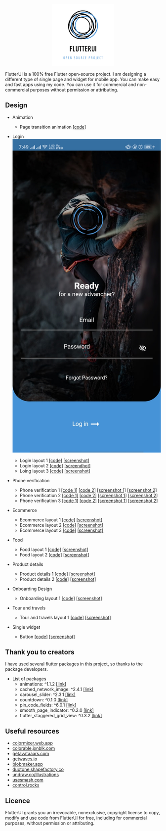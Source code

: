 <!-- ![Logo](https://raw.githubusercontent.com/Tjpatel16/flutterui/master/assets/images/logo.png) -->

<br />
<p align="center">
    <img src="assets/images/logo.png" alt="Logo" width="200" height="200">
</p>

FlutterUI is a 100% free Flutter open-source project. I am designing a different type of single page and widget for mobile app. You can make easy and fast apps using my code. You can use it for commercial and non-commercial purposes without permission or attributing.
## Design

 - Animation
	 - Page transition animation [[code]](https://github.com/Tjpatel16/flutterui/blob/master/lib/ui/pages/animation/animation_page1.dart)
 - Login
 	<img src="assets/screenshot/login_layout1.jpg" alt="Logo">
	 - Login layout 1 [[code]](https://github.com/Tjpatel16/flutterui/blob/master/lib/ui/pages/login/login_layout1.dart) [[screenshot]](https://raw.githubusercontent.com/Tjpatel16/flutterui/master/assets/screenshot/login_layout1.jpg)
	 - Login layout 2 [[code]](https://github.com/Tjpatel16/flutterui/blob/master/lib/ui/pages/login/login_layout2.dart) [[screendhot]](https://raw.githubusercontent.com/Tjpatel16/flutterui/master/assets/screenshot/login_layout2.jpg)
	 - Loing layout 3 [[code]](https://github.com/Tjpatel16/flutterui/blob/master/lib/ui/pages/login/login_lauout3.dart) [[screenshot]](https://raw.githubusercontent.com/Tjpatel16/flutterui/master/assets/screenshot/login_layout3.jpg)

 - Phone verification
	 - Phone verification 1 [[code 1]](https://github.com/Tjpatel16/flutterui/blob/master/lib/ui/pages/phone_verification/phone_varification_layout1.dart) [[code 2]](https://github.com/Tjpatel16/flutterui/blob/master/lib/ui/pages/phone_verification/phone_varification_layout1_1.dart) [[screenshot 1]](https://raw.githubusercontent.com/Tjpatel16/flutterui/master/assets/screenshot/phone_verification1.jpg) [[screenshot 2]](https://raw.githubusercontent.com/Tjpatel16/flutterui/master/assets/screenshot/phone_verification1x1.jpg)
	 - Phone verification 2 [[code 1]](https://github.com/Tjpatel16/flutterui/blob/master/lib/ui/pages/phone_verification/phone_varification_layout2.dart) [[code 2]](https://github.com/Tjpatel16/flutterui/blob/master/lib/ui/pages/phone_verification/phone_varification_layout2_2.dart) [[screenshot 1]](https://raw.githubusercontent.com/Tjpatel16/flutterui/master/assets/screenshot/phone_verification2.jpg) [[screenshot 2]](https://raw.githubusercontent.com/Tjpatel16/flutterui/master/assets/screenshot/phone_verification2x2.jpg)
	 - Phone verification 3 [[code 1]](https://github.com/Tjpatel16/flutterui/blob/master/lib/ui/pages/phone_verification/phone_varification_layout3.dart) [[code 2]](https://github.com/Tjpatel16/flutterui/blob/master/lib/ui/pages/phone_verification/phone_varification_layout3_3.dart) [[screenshot 1]](https://raw.githubusercontent.com/Tjpatel16/flutterui/master/assets/screenshot/phone_verification3.jpg) [[screenshot 2]](https://raw.githubusercontent.com/Tjpatel16/flutterui/master/assets/screenshot/phone_verification3x3.jpg)

 - Ecommerce
	 - Ecommerce layout 1 [[code]](https://github.com/Tjpatel16/flutterui/blob/master/lib/ui/pages/ecommerce/ecommerce_layout1.dart) [[screenshot]](https://raw.githubusercontent.com/Tjpatel16/flutterui/master/assets/screenshot/ecommerce_layout1.jpg)
	 - Ecommerce layout 2 [[code]](https://github.com/Tjpatel16/flutterui/blob/master/lib/ui/pages/ecommerce/ecommerce_layout2.dart) [[screenshot]](https://raw.githubusercontent.com/Tjpatel16/flutterui/master/assets/screenshot/ecommerce_layout2.jpg)
	 - Ecommerce layout 3 [[code]](https://github.com/Tjpatel16/flutterui/blob/master/lib/ui/pages/ecommerce/ecommerce_layout3.dart) [[screenshot]](https://raw.githubusercontent.com/Tjpatel16/flutterui/master/assets/screenshot/ecommerce_layout3.jpg)

 - Food
	 - Food layout 1 [[code]](https://github.com/Tjpatel16/flutterui/blob/master/lib/ui/pages/food/food_layout1.dart) [[screenshot]](https://raw.githubusercontent.com/Tjpatel16/flutterui/master/assets/screenshot/food_layout1.jpg)
	 - Food layout 2 [[code]](https://github.com/Tjpatel16/flutterui/blob/master/lib/ui/pages/food/food_layout2.dart) [[screenshot]](https://raw.githubusercontent.com/Tjpatel16/flutterui/master/assets/screenshot/food_layout2.jpg)

 - Product details
	 - Product details 1 [[code]](https://github.com/Tjpatel16/flutterui/blob/master/lib/ui/pages/product_details/product_details1.dart) [[screenshot]](https://raw.githubusercontent.com/Tjpatel16/flutterui/master/assets/screenshot/product_details1.jpg)
	 - Product details 2 [[code]](https://github.com/Tjpatel16/flutterui/blob/master/lib/ui/pages/product_details/product_details2.dart) [[screenshot]](https://raw.githubusercontent.com/Tjpatel16/flutterui/master/assets/screenshot/product_details2.jpg)

- Onboarding Design
	 - Onboarding layout 1 [[code]](https://github.com/Tjpatel16/flutterui/blob/master/lib/ui/pages/onboarding/onboarding_layout1.dart) [[screenshot]](https://raw.githubusercontent.com/Tjpatel16/flutterui/master/assets/screenshot/onboarding_layout1.gif)
	 
- Tour and travels
	 - Tour and travels layout 1 [[code]](https://github.com/Tjpatel16/flutterui/blob/master/lib/ui/pages/tour_travels/tour_travels_layout1.dart) [[screenshot]](https://raw.githubusercontent.com/Tjpatel16/flutterui/master/assets/screenshot/tour_travels_layout1.jpg)
	 
 - Single widget
	 - Button [[code]](https://github.com/Tjpatel16/flutterui/blob/master/lib/ui/pages/single_widget/buttons.dart) [[screenshot]](https://raw.githubusercontent.com/Tjpatel16/flutterui/master/assets/screenshot/buttons.jpg)

## Thank you to creators
I have used several flutter packages in this project, so thanks to the package developers.

 - List of packages
	 - animations: ^1.1.2 [[link]](https://pub.dev/packages/animations)
	 - cached_network_image: ^2.4.1 [[link]](https://pub.dev/packages/cached_network_image)
	 - carousel_slider: ^2.3.1 [[link]](https://pub.dev/packages/carousel_slider)
	 - countdown: ^0.1.0 [[link]](https://pub.dev/packages/countdown)
	 - pin_code_fields: ^6.0.1 [[link]](https://pub.dev/packages/pin_code_fields)
	 - smooth_page_indicator: ^0.2.0 [[link]](https://pub.dev/packages/smooth_page_indicator)
	 - flutter_staggered_grid_view: ^0.3.2 [[link]](https://pub.dev/packages/flutter_staggered_grid_view)


## Useful resources
 - [colormixer.web.app](https://colormixer.web.app/02007115ff623007ff9bc91b64440301ffff7c5f55610300/Sunset)
 - [colorable.jxnblk.com](https://colorable.jxnblk.com/f4d095/072c67)
 - [getavataaars.com](https://getavataaars.com/?accessoriesType=Kurt&avatarStyle=Circle&clotheColor=Blue02&clotheType=Overall&eyeType=Surprised&eyebrowType=UnibrowNatural&facialHairColor=Red&facialHairType=BeardMedium&graphicType=Diamond&hairColor=SilverGray&hatColor=Black&mouthType=Smile&skinColor=Light&topType=ShortHairShortCurly)
 - [getwaves.io](https://getwaves.io/)
 - [blobmaker.app](https://www.blobmaker.app/)
 - [duotone.shapefactory.co](https://duotone.shapefactory.co/?f=00daff&t=2100ff&q=_)
 - [undraw.co/illustrations](https://undraw.co/illustrations)
 - [usesmash.com](https://usesmash.com/)
 - [control.rocks](https://control.rocks/)

## Licence
FlutterUI grants you an irrevocable, nonexclusive, copyright license to copy, modify and use code from FlutterUI for free, including for commercial purposes, without permission or attributing.